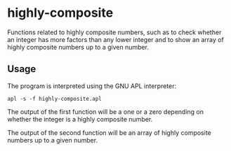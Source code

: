 # highly-composite

Functions related to highly composite numbers, such as to check whether an integer has more factors than any lower integer and to show an array of highly composite numbers up to a given number.

## Usage

The program is interpreted using the GNU APL interpreter:

`apl -s -f highly-composite.apl`

The output of the first function will be a one or a zero depending on whether the integer is a highly composite number.

The output of the second function will be an array of highly composite numbers up to a given number.
